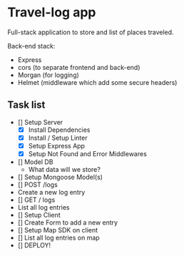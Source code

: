 # Travel-log app

Full-stack application to store and list of places traveled.

Back-end stack:
- Express
- cors (to separate frontend and back-end)
- Morgan (for logging)
- Helmet (middleware which add some secure headers)


## Task list
* [] Setup Server
  * [x] Install Dependencies
  * [x] Install / Setup Linter
  * [x] Setup Express App
  * [x] Setup Not Found and Error Middlewares
* [] Model DB
  * What data will we store?
* [] Setup Mongoose Model(s)
* [] POST /logs
* Create a new log entry
 * [] GET / logs
* List all log entries
* [] Setup Client
* [] Create Form to add a new entry
* [] Setup Map SDK on client
* [] List all log entries on map
* [] DEPLOY!